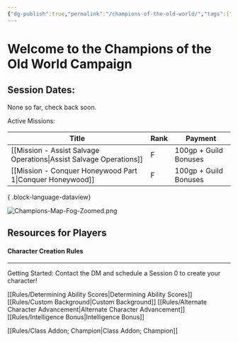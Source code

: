 ```yaml
---
{"dg-publish":true,"permalink":"/champions-of-the-old-world/","tags":["#Home","gardenEntry"]}
---
```




# Welcome to the Champions of the Old World Campaign

## Session Dates:
None so far, check back soon.


Active Missions:

| Title                                                                 | Rank | Payment               |
| --------------------------------------------------------------------- | ---- | --------------------- |
| [[Mission - Assist Salvage Operations\|Assist Salvage Operations]] | F    | 100gp + Guild Bonuses |
| [[Mission - Conquer Honeywood Part 1\|Conquer Honeywood]]          | F    | 100gp + Guild Bonuses |

{ .block-language-dataview}

![Champions-Map-Fog-Zoomed.png](/img/user/z_Assets/Champions-Map-Fog-Zoomed.png)




## Resources for Players

#### Character Creation Rules
___
Getting Started: Contact the DM and schedule a Session 0 to create your character!

[[Rules/Determining Ability Scores\|Determining Ability Scores]]
[[Rules/Custom Background\|Custom Background]]
[[Rules/Alternate Character Advancement\|Alternate Character Advancement]]
[[Rules/Intelligence Bonus\|Intelligence Bonus]]

[[Rules/Class Addon; Champion\|Class Addon; Champion]]